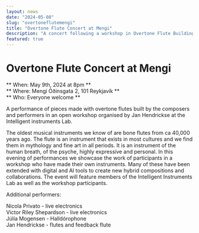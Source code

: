 ```yaml
---
layout: news
date: "2024-05-08"
slug: "overtoneflutemengi"
title: "Overtone Flute Concert at Mengi"
description: "A concert following a workshop in Overtone Flute Building"
featured: true
---
```


<script>
    import CaptionedImage from "../../components/Images/CaptionedImage.svelte"
</script>

<CaptionedImage
    src="news/overtoneBW1.jpeg"
    alt="From the workshop at the Intelligent Instruments Lab"
    caption="From the workshop at the Intelligent Instruments Lab"
/>

# Overtone Flute Concert at Mengi

** When: May 9th, 2024 at 8pm **   
** Where: Mengi Óðinsgata 2, 101 Reykjavík **   
** Who: Everyone welcome ** 


A performance of pieces made with overtone flutes built by the composers and performers in an open workshop organised by Jan Hendrickse at the Intelligent instruments Lab.

The oldest musical instruments we know of are bone flutes from ca 40,000 years ago. The flute is an instrument that exists in most cultures and we find them in mythology and fine art in all periods. It is an instrument of the human breath, of the psyche, highly expressive and personal. In this evening of performances we showcase the work of participants in a workshop who have made their own instruments. Many of these have been extended with digital and AI tools to create new hybrid compositions and collaborations. The event will feature members of the Intelligent Instruments Lab as well as the workshop participants. 

Additional performers:

Nicola Privato - live electronics  
Victor Riley Shepardson - live electronics  
Júlía Mogensen - Halldórophone  
Jan Hendrickse - flutes and feedback flute  


<CaptionedImage
    src="news/overtoneBW2.jpeg"
    alt="From the workshop at the Intelligent Instruments Lab"
    caption="From the workshop at the Intelligent Instruments Lab"
/>

<CaptionedImage
    src="news/ofWorkshop3.jpeg"
    alt="From an earlier workshop"
    caption="From an earlier workshop"
/>


